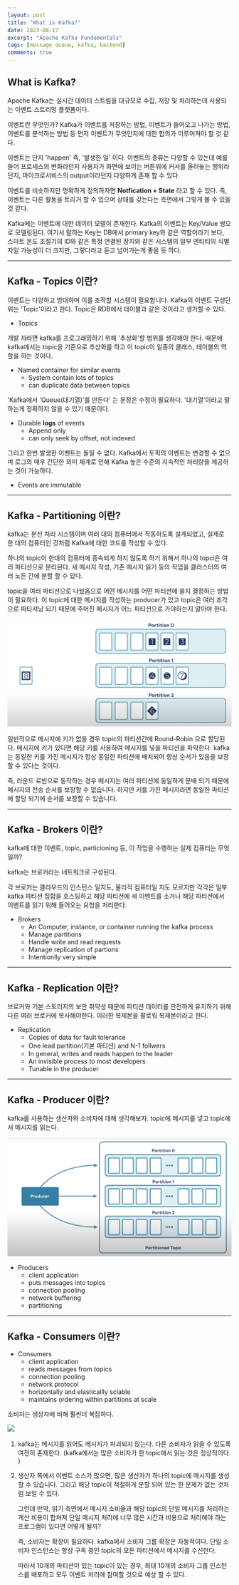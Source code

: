 ```yaml
---
layout: post
title: "What is Kafka?"
date: 2023-08-17
excerpt: "Apache Kafka Fundamentals"
tags: [message queue, kafka, backend]
comments: true
---
```



## What is Kafka?

Apache Kafka는 실시간 데이터 스트림을 대규모로 수집, 저장 및 처리하는데 사용되는 이벤트 스트리밍 플랫폼이다. 

이벤트란 무엇인가? Kafka가 이벤트를 저장하는 방법, 이벤트가 들어오고 나가는 방법, 이벤트를 분석하는 방법 등 먼저 이벤트가 무엇인지에 대한 합의가 이루어져야 할 것 같다. 

이벤트는 단지 'happen' 즉, '발생한 일' 이다. 이벤트의 종류는 다양할 수 있는데 예를 들어 프로세스의 변화라던지 사용자가 화면에 보이는 버튼위에 커서를 올려놓는 행위라던지, 마이크로서비스의 output이라던지 다양하게 존재 할 수 있다. 

이벤트를 비슷하지만 명확하게 정의하자면 **Notfication + State** 라고 할 수 있다. 즉, 이벤트는 다른 활동을 트리거 할 수 있으며 상태를 갖는다는 측면에서 그렇게 볼 수 있을 것 같다. 

Kafka에는 이벤트에 대한 데이터 모델이 존재한다. Kafka의 이벤트는 Key/Value 쌍으로 모델링된다. 여기서 말하는 Key는 DB에서 primary key와 같은 역할이라기 보다, 스마트 온도 조절기의 ID와 같은 특정 연결된 장치와 같은 시스템의 일부 엔티티의 식별자일 가능성이 더 크지만, 그렇다라고 듣고 넘어가는게 좋을 듯 하다. 

----

## Kafka - Topics 이란?

이벤트는 다양하고 방대하며 이를 조작할 시스템이 필요합니다. Kafka의 이벤트 구성단위는 'Topic'이라고 한다. Topic은 RDB에서 테이블과 같은 것이라고 생가할 수 있다. 

* Topics

개발 자라면 kafka를 프로그래밍하기 위해 '추상화'할 범위를 생각해야 한다. 때문에 kafka에서는 topic을 기준으로 추상화를 하고 이 topic이 일종의 클래스, 테이블의 역할을 하는 것이다. 

* Named container for similar events
    * System contain lots of topics
    * can duplicate data between topics

'Kafka에서 'Queue(대기열)'를 만든다' 는 문장은 수정이 필요하다. '대기열'이라고 말하는게 정확하지 않을 수 있기 때문이다.     

* Durable **logs** of events
    * Append only
    * can only seek by offset, not indexed

그리고 한번 발생한 이벤트는 돌릴 수 없다. Kafka에서 토픽의 이벤트는 변경할 수 없으며 로그의 매우 간단한 의미 체계로 인해 Kafka 높은 수준의 지속적인 처리량을 제공하는 것이 가능하다.  

* Events are immutable

----

## Kafka - Partitioning 이란?

kafka는 분산 처리 시스템이며 여러 대의 컴퓨터에서 작동하도록 설계되었고, 실제로 한 대의 컴퓨터인 것처럼 Kafka에 대한 코드를 작성할 수 있다. 

하나의 topic이 한대의 컴퓨터에 종속되게 하지 않도록 하기 위해서 하나의 topci은 여러 파티션으로 분리된다. 새 메시지 작성, 기존 메시지 읽기 등의 작업을 클러스터의 여러 노든 간에 분할 할 수 있다. 

topic을 여러 파티션으로 나눴음으로 어떤 메시지를 어떤 파티션에 쏠지 결정하는 방법이 필요하다. 이 topic에 대한 메시지를 작성하는 producer가 있고 topic은 여러 조각으로 파티셔닝 되기 때문에 주어진 메시지가 어느 파티션으로 가야하는지 알아야 한다. 

<img src="./images/2023-08-17/image1.png">

일반적으로 메시지에 키가 없을 경우 topic의 파티션간에 Round-Robin 으로 할당된다. 메시지에 키가 있다면 해당 키를 사용하여 메시지를 넣을 파티션을 파악한다. kafka는 동일한 키를 가진 메시지가 항상 동일한 파티션에 배치되어 항상 순서가 있음을 보장할 수 있다는 것이다. 

즉, 라운드 로빈으로 동작하는 경우 메시지는 여러 파티션에 동일하게 분배 되기 때문에 메시지의 전송 순서를 보장할 수 없습니다. 하지만 키를 가진 메시지라면 동일한 파티션에 할당 되기에 순서를 보장할 수 있습니다. 

----

## Kafka - Brokers 이란?

kafka에 대한 이벤트, topic, particioning 등, 이 작업을 수행하는 실제 컴퓨터는 무엇일까?

kafka는 브로커라는 네트워크로 구성된다. 

각 브로커는 클라우드의 인스턴스 일지도, 물리적 컴퓨터일 지도 모르지만 각각은 일부 kafka 파티션 집합을 호스팅하고 해당 파티션에 새 이벤트를 소거나 해당 파티션에서 이벤트를 읽기 위해 들어오는 요청을 처리한다. 

* Brokers
    * An Computer, instance, or container running the kafka process
    * Manage partitions
    * Handle write and read requests
    * Manage replication of partions
    * Intentionlly very simple

----

## Kafka - Replication 이란?

브로커와 기본 스토리지의 보안 취약성 때문에 파티션 데이터를 안전하게 유지하기 위해 다른 여러 브로커에 복사해야한다. 이러한 복제본을 팔로워 복제본이라고 한다.

* Replication 
    * Copies of data for fault tolerance
    * One lead partition(기본 파티션) and N-1 follwers 
    * In general, writes and reads happen to the leader
    * An invisible process to most developers
    * Tunable in the producer


----

## Kafka - Producer 이란?

kafka를 사용하는 생산자와 소비자에 대해 생각해보자. topic에 메시지를 넣고 topic에서 메시지를 읽는다. 

<img src="./images/2023-08-17/image2.png">

* Producers
    * client application
    * puts messages into topics
    * connection pooling
    * network buffering
    * partitioning

----

## Kafka - Consumers 이란?

* Consumers
    * client application
    * reads messages from topics
    * connection pooling
    * network protocol
    * horizontally and elasticallly sclable
    * maintains ordering within partitions at scale

소비자는 생상자에 비해 훨씬더 복잡하다. 

<img src="postImages/images/2023-08-17/image1.png">

1. kafka는 메시지를 읽어도 메시지가 파괴되지 않는다. 다른 소비자가 읽을 수 있도록 여전히 존재한다. (kafka에서는 많은 소비자가 한 topic에서 읽는 것은 정상적이다. )

2. 생산자 쪽에서 이벤트 소스가 많으면, 많은 생산자가 하나의 topic에 메시지를 생성할 수 있습니다. 그리고 해당 topic이 적절하게 분할 되어 있는 한 문제가 없는 것처럼 보일 수 있다.

    그런데 만약, 읽기 측면에서 메시지 소비율과 해당 topic의 단일 메시지를 처리하는 계산 비용이 합쳐져 단일 메시지 처리에 너무 많은 시간과 비용으로 처리해야 하는 프로그램이 있다면 어떻게 될까?

    즉, 소비자는 확장이 필요하다. kafka에서 소비자 그룹 확장은 자동적이다. 단일 소비자 인스턴스는 항상 구독 중인 topic의 모든 파티션에서 메시지를 수신한다. 

    따라서 10개의 파티션이 있는 topic이 있는 경우, 최대 10개의 소비자 그룹 인스턴스를 배포하고 모두 이벤트 처리에 참여할 것으로 예상 할 수 있다. 

